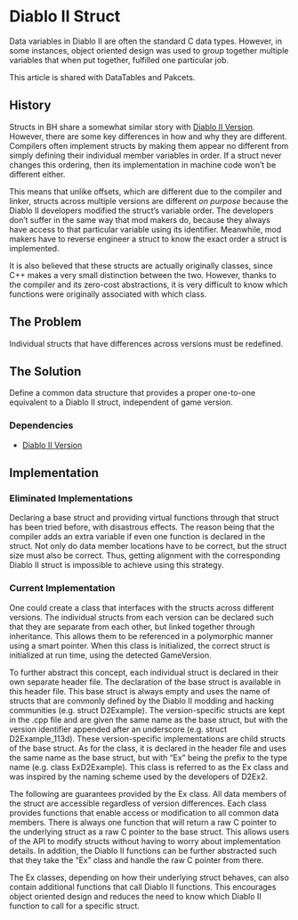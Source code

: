 # Diablo II Struct

Data variables in Diablo II are often the standard C data types. However, in some instances, object oriented design was used to group together multiple variables that when put together, fulfilled one particular job.

This article is shared with DataTables and Pakcets.

## History

Structs in BH share a somewhat similar story with [Diablo II Version](../Version). However, there are some key differences in how and why they are different. Compilers often implement structs by making them appear no different from simply defining their individual member variables in order. If a struct never changes this ordering, then its implementation in machine code won’t be different either.

This means that unlike offsets, which are different due to the compiler and linker, structs across multiple versions are different *on purpose* because the Diablo II developers modified the struct’s variable order. The developers don’t suffer in the same way that mod makers do, because they always have access to that particular variable using its identifier. Meanwhile, mod makers have to reverse engineer a struct to know the exact order a struct is implemented.

It is also believed that these structs are actually originally classes, since C++ makes a very small distinction between the two. However, thanks to the compiler and its zero-cost abstractions, it is very difficult to know which functions were originally associated with which class.

## The Problem

Individual structs that have differences across versions must be redefined.

## The Solution

Define a common data structure that provides a proper one-to-one equivalent to a Diablo II struct, independent of game version.

### Dependencies

- [Diablo II Version](../Version)

## Implementation

### Eliminated Implementations

Declaring a base struct and providing virtual functions through that struct has been tried before, with disastrous effects. The reason being that the compiler adds an extra variable if even one function is declared in the struct. Not only do data member locations have to be correct, but the struct size must also be correct. Thus, getting alignment with the corresponding Diablo II struct is impossible to achieve using this strategy.

### Current Implementation

One could create a class that interfaces with the structs across different versions. The individual structs from each version can be declared such that they are separate from each other, but linked together through inheritance. This allows them to be referenced in a polymorphic manner using a smart pointer. When this class is initialized, the correct struct is initialized at run time, using the detected GameVersion.

To further abstract this concept, each individual struct is declared in their own separate header file. The declaration of the base struct is available in this header file. This base struct is always empty and uses the name of structs that are commonly defined by the Diablo II modding and hacking communities (e.g. struct D2Example). The version-specific structs are kept in the .cpp file and are given the same name as the base struct, but with the version identifier appended after an underscore (e.g. struct D2Example_113d). These version-specific implementations are child structs of the base struct. As for the class, it is declared in the header file and uses the same name as the base struct, but with “Ex” being the prefix to the type name (e.g. class ExD2Example). This class is referred to as the Ex class and was inspired by the naming scheme used by the developers of D2Ex2.

The following are guarantees provided by the Ex class. All data members of the struct are accessible regardless of version differences. Each class provides functions that enable access or modification to all common data members. There is always one function that will return a raw C pointer to the underlying struct as a raw C pointer to the base struct. This allows users of the API to modify structs without having to worry about implementation details. In addition, the Diablo II functions can be further abstracted such that they take the “Ex” class and handle the raw C pointer from there.

The Ex classes, depending on how their underlying struct behaves, can also contain additional functions that call Diablo II functions. This encourages object oriented design and reduces the need to know which Diablo II function to call for a specific struct.

